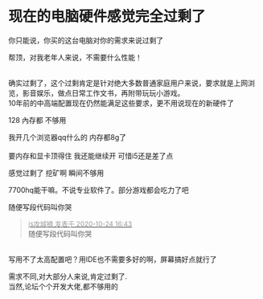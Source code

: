 # 现在的电脑硬件感觉完全过剩了


你只能说，你买的这台电脑对你的需求来说过剩了<img src="static/image/smiley/default/lol.gif" smilieid="12" border="0" alt="" /><br />


帮顶，对我老年人来说，不需要什么性能！<br />
<br />
<img src="static/image/smiley/default/time.gif" smilieid="15" border="0" alt="" /><img src="static/image/smiley/default/time.gif" smilieid="15" border="0" alt="" /><img src="static/image/smiley/default/time.gif" smilieid="15" border="0" alt="" />

确实过剩了，这个过剩肯定是针对绝大多数普通家庭用户来说，要求就是上网浏览，影音娱乐，做点日常工作文书，再附带玩玩小游戏。<br />
10年前的中高端配置现在仍然能满足这些要求，更不用说现在的新硬件了

128 內存都 不够用

我开几个浏览器qq什么的 内存都8g了<br />
<br />
要内存和显卡顶得住 我还能继续开 可惜i5还是差了点

感觉过剩了 挖矿啊 瞬间不够用

7700hq能干嘛。不说专业软件了。部分游戏都会吃力了吧

随便写段代码叫你哭 <img src="static/image/smiley/default/lol.gif" smilieid="12" border="0" alt="" />

<div class="quote"><blockquote><font size="2"><a href="https://www.hostloc.com/forum.php?mod=redirect&amp;goto=findpost&amp;pid=9346475&amp;ptid=757966" target="_blank"><font color="#999999">js攻城狮 发表于 2020-10-24 16:43</font></a></font><br />
随便写段代码叫你哭</blockquote></div><br />
写用不了太高配置吧？用IDE也不需要多好的啊，屏幕搞好点就行了

需求不同,对大部分人来说,肯定过剩了.<br />
当然,论坛个个开发大佬,都不够用的<img src="static/image/smiley/default/lol.gif" smilieid="12" border="0" alt="" />
